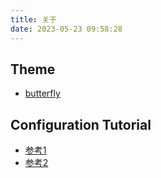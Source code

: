 ```yaml
---
title: 关于
date: 2023-05-23 09:58:28
---
```


## Theme

+ [butterfly](https://github.com/jerryc127/hexo-theme-butterfly)

## Configuration Tutorial

+ [参考1](https://zhuanlan.zhihu.com/p/102592286)
+ [参考2](https://zhuanlan.zhihu.com/p/111614119)
